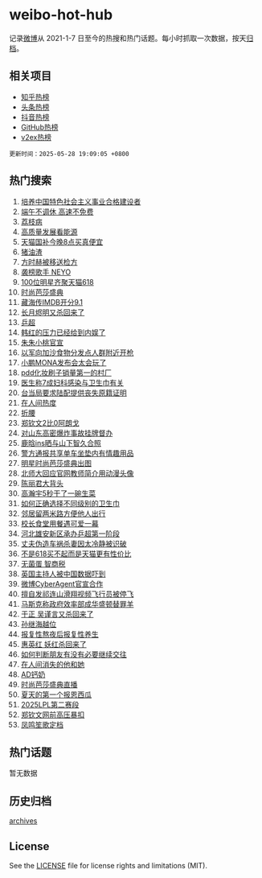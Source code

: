 # weibo-hot-hub

记录[微博](https://www.weibo.com)从 2021-1-7 日至今的热搜和热门话题。每小时抓取一次数据，按天[归档](archives)。

## 相关项目

- [知乎热榜](https://github.com/lonnyzhang423/zhihu-hot-hub)
- [头条热榜](https://github.com/lonnyzhang423/toutiao-hot-hub)
- [抖音热榜](https://github.com/lonnyzhang423/douyin-hot-hub)
- [GitHub热榜](https://github.com/lonnyzhang423/github-hot-hub)
- [v2ex热榜](https://github.com/lonnyzhang423/v2ex-hot-hub)


`更新时间：2025-05-28 19:09:05 +0800`

## 热门搜索

1. [培养中国特色社会主义事业合格建设者](https://m.weibo.cn/search?containerid=100103type%3D1%26t%3D10%26q%3D%23%E5%9F%B9%E5%85%BB%E4%B8%AD%E5%9B%BD%E7%89%B9%E8%89%B2%E7%A4%BE%E4%BC%9A%E4%B8%BB%E4%B9%89%E4%BA%8B%E4%B8%9A%E5%90%88%E6%A0%BC%E5%BB%BA%E8%AE%BE%E8%80%85%23&stream_entry_id=51&isnewpage=1&extparam=seat%3D1%26filter_type%3Drealtimehot%26stream_entry_id%3D51%26pos%3D0%26dgr%3D0%26cate%3D10103%26c_type%3D51%26q%3D%2523%25E5%259F%25B9%25E5%2585%25BB%25E4%25B8%25AD%25E5%259B%25BD%25E7%2589%25B9%25E8%2589%25B2%25E7%25A4%25BE%25E4%25BC%259A%25E4%25B8%25BB%25E4%25B9%2589%25E4%25BA%258B%25E4%25B8%259A%25E5%2590%2588%25E6%25A0%25BC%25E5%25BB%25BA%25E8%25AE%25BE%25E8%2580%2585%2523%26display_time%3D1748430543%26pre_seqid%3D17484305439610277908303)
1. [端午不调休 高速不免费](https://m.weibo.cn/search?containerid=100103type%3D1%26t%3D10%26q%3D%E7%AB%AF%E5%8D%88%E4%B8%8D%E8%B0%83%E4%BC%91+%E9%AB%98%E9%80%9F%E4%B8%8D%E5%85%8D%E8%B4%B9&stream_entry_id=31&isnewpage=1&extparam=seat%3D1%26filter_type%3Drealtimehot%26c_type%3D31%26cate%3D5001%26q%3D%25E7%25AB%25AF%25E5%258D%2588%25E4%25B8%258D%25E8%25B0%2583%25E4%25BC%2591%2520%25E9%25AB%2598%25E9%2580%259F%25E4%25B8%258D%25E5%2585%258D%25E8%25B4%25B9%26dgr%3D0%26stream_entry_id%3D31%26pos%3D0%26band_rank%3D1%26realpos%3D1%26lcate%3D5001%26flag%3D2%26display_time%3D1748430543%26pre_seqid%3D17484305439610277908303)
1. [荔枝病](https://m.weibo.cn/search?containerid=100103type%3D1%26t%3D10%26q%3D%E8%8D%94%E6%9E%9D%E7%97%85&stream_entry_id=31&isnewpage=1&extparam=seat%3D1%26filter_type%3Drealtimehot%26c_type%3D31%26cate%3D5001%26q%3D%25E8%258D%2594%25E6%259E%259D%25E7%2597%2585%26dgr%3D0%26stream_entry_id%3D31%26pos%3D1%26band_rank%3D2%26realpos%3D2%26lcate%3D5001%26flag%3D2%26display_time%3D1748430543%26pre_seqid%3D17484305439610277908303)
1. [高质量发展看能源](https://m.weibo.cn/search?containerid=100103type%3D1%26t%3D10%26q%3D%23%E9%AB%98%E8%B4%A8%E9%87%8F%E5%8F%91%E5%B1%95%E7%9C%8B%E8%83%BD%E6%BA%90%23&stream_entry_id=31&isnewpage=1&extparam=seat%3D1%26filter_type%3Drealtimehot%26c_type%3D31%26cate%3D5001%26q%3D%2523%25E9%25AB%2598%25E8%25B4%25A8%25E9%2587%258F%25E5%258F%2591%25E5%25B1%2595%25E7%259C%258B%25E8%2583%25BD%25E6%25BA%2590%2523%26dgr%3D0%26stream_entry_id%3D31%26pos%3D2%26band_rank%3D3%26realpos%3D3%26lcate%3D5001%26flag%3D1%26display_time%3D1748430543%26pre_seqid%3D17484305439610277908303)
1. [天猫国补今晚8点买真便宜](https://m.weibo.cn/search?containerid=100103type%3D1%26t%3D10%26q%3D%23%E5%A4%A9%E7%8C%AB%E5%9B%BD%E8%A1%A5%E4%BB%8A%E6%99%9A8%E7%82%B9%E4%B9%B0%E7%9C%9F%E4%BE%BF%E5%AE%9C%23&stream_entry_id=31&isnewpage=1&extparam=seat%3D1%26filter_type%3Drealtimehot%26c_type%3D31%26cate%3D5001%26q%3D%2523%25E5%25A4%25A9%25E7%258C%25AB%25E5%259B%25BD%25E8%25A1%25A5%25E4%25BB%258A%25E6%2599%259A8%25E7%2582%25B9%25E4%25B9%25B0%25E7%259C%259F%25E4%25BE%25BF%25E5%25AE%259C%2523%26dgr%3D0%26stream_entry_id%3D31%26band_rank%3D4%26pos%3D3%26lcate%3D5001%26adid%3D287848%26is_ad_pos%3D1%26topic_ad%3D1%26display_time%3D1748430543%26pre_seqid%3D17484305439610277908303)
1. [猪油渣](https://m.weibo.cn/search?containerid=100103type%3D1%26t%3D10%26q%3D%E7%8C%AA%E6%B2%B9%E6%B8%A3&stream_entry_id=31&isnewpage=1&extparam=seat%3D1%26filter_type%3Drealtimehot%26c_type%3D31%26cate%3D5001%26q%3D%25E7%258C%25AA%25E6%25B2%25B9%25E6%25B8%25A3%26dgr%3D0%26stream_entry_id%3D31%26pos%3D4%26band_rank%3D4%26realpos%3D4%26lcate%3D5001%26flag%3D0%26display_time%3D1748430543%26pre_seqid%3D17484305439610277908303)
1. [方时赫被移送检方](https://m.weibo.cn/search?containerid=100103type%3D1%26t%3D10%26q%3D%23%E6%96%B9%E6%97%B6%E8%B5%AB%E8%A2%AB%E7%A7%BB%E9%80%81%E6%A3%80%E6%96%B9%23&stream_entry_id=31&isnewpage=1&extparam=seat%3D1%26filter_type%3Drealtimehot%26c_type%3D31%26cate%3D5001%26q%3D%2523%25E6%2596%25B9%25E6%2597%25B6%25E8%25B5%25AB%25E8%25A2%25AB%25E7%25A7%25BB%25E9%2580%2581%25E6%25A3%2580%25E6%2596%25B9%2523%26dgr%3D0%26stream_entry_id%3D31%26pos%3D5%26band_rank%3D5%26realpos%3D5%26lcate%3D5001%26flag%3D1%26display_time%3D1748430543%26pre_seqid%3D17484305439610277908303)
1. [袭榜歌手 NEYO](https://m.weibo.cn/search?containerid=100103type%3D1%26t%3D10%26q%3D%E8%A2%AD%E6%A6%9C%E6%AD%8C%E6%89%8B+NEYO&stream_entry_id=31&isnewpage=1&extparam=seat%3D1%26filter_type%3Drealtimehot%26c_type%3D31%26cate%3D5001%26q%3D%25E8%25A2%25AD%25E6%25A6%259C%25E6%25AD%258C%25E6%2589%258B%2520NEYO%26dgr%3D0%26stream_entry_id%3D31%26pos%3D6%26band_rank%3D6%26realpos%3D6%26lcate%3D5001%26flag%3D1%26display_time%3D1748430543%26pre_seqid%3D17484305439610277908303)
1. [100位明星齐聚天猫618](https://m.weibo.cn/search?containerid=100103type%3D1%26t%3D10%26q%3D%23100%E4%BD%8D%E6%98%8E%E6%98%9F%E9%BD%90%E8%81%9A%E5%A4%A9%E7%8C%AB618%23&stream_entry_id=31&isnewpage=1&extparam=seat%3D1%26filter_type%3Drealtimehot%26c_type%3D31%26cate%3D5001%26q%3D%2523100%25E4%25BD%258D%25E6%2598%258E%25E6%2598%259F%25E9%25BD%2590%25E8%2581%259A%25E5%25A4%25A9%25E7%258C%25AB618%2523%26dgr%3D0%26stream_entry_id%3D31%26band_rank%3D7%26pos%3D7%26lcate%3D5001%26adid%3D287815%26is_ad_pos%3D1%26topic_ad%3D1%26display_time%3D1748430543%26pre_seqid%3D17484305439610277908303)
1. [时尚芭莎盛典](https://m.weibo.cn/search?containerid=100103type%3D1%26t%3D10%26q%3D%E6%97%B6%E5%B0%9A%E8%8A%AD%E8%8E%8E%E7%9B%9B%E5%85%B8&stream_entry_id=31&isnewpage=1&extparam=seat%3D1%26filter_type%3Drealtimehot%26c_type%3D31%26cate%3D5001%26q%3D%25E6%2597%25B6%25E5%25B0%259A%25E8%258A%25AD%25E8%258E%258E%25E7%259B%259B%25E5%2585%25B8%26dgr%3D0%26stream_entry_id%3D31%26pos%3D8%26band_rank%3D7%26realpos%3D7%26lcate%3D5001%26flag%3D0%26display_time%3D1748430543%26pre_seqid%3D17484305439610277908303)
1. [藏海传IMDB开分9.1](https://m.weibo.cn/search?containerid=100103type%3D1%26t%3D10%26q%3D%E8%97%8F%E6%B5%B7%E4%BC%A0IMDB%E5%BC%80%E5%88%869.1&stream_entry_id=31&isnewpage=1&extparam=seat%3D1%26filter_type%3Drealtimehot%26c_type%3D31%26cate%3D5001%26q%3D%25E8%2597%258F%25E6%25B5%25B7%25E4%25BC%25A0IMDB%25E5%25BC%2580%25E5%2588%25869.1%26dgr%3D0%26stream_entry_id%3D31%26pos%3D9%26band_rank%3D8%26realpos%3D8%26lcate%3D5001%26flag%3D0%26display_time%3D1748430543%26pre_seqid%3D17484305439610277908303)
1. [长月烬明又杀回来了](https://m.weibo.cn/search?containerid=100103type%3D1%26t%3D10%26q%3D%E9%95%BF%E6%9C%88%E7%83%AC%E6%98%8E%E5%8F%88%E6%9D%80%E5%9B%9E%E6%9D%A5%E4%BA%86&stream_entry_id=31&isnewpage=1&extparam=seat%3D1%26filter_type%3Drealtimehot%26c_type%3D31%26cate%3D5001%26q%3D%25E9%2595%25BF%25E6%259C%2588%25E7%2583%25AC%25E6%2598%258E%25E5%258F%2588%25E6%259D%2580%25E5%259B%259E%25E6%259D%25A5%25E4%25BA%2586%26dgr%3D0%26stream_entry_id%3D31%26pos%3D10%26band_rank%3D9%26realpos%3D9%26lcate%3D5001%26flag%3D0%26display_time%3D1748430543%26pre_seqid%3D17484305439610277908303)
1. [乒超](https://m.weibo.cn/search?containerid=100103type%3D1%26t%3D10%26q%3D%E4%B9%92%E8%B6%85&stream_entry_id=31&isnewpage=1&extparam=seat%3D1%26filter_type%3Drealtimehot%26c_type%3D31%26cate%3D5001%26q%3D%25E4%25B9%2592%25E8%25B6%2585%26dgr%3D0%26stream_entry_id%3D31%26pos%3D11%26band_rank%3D10%26realpos%3D10%26lcate%3D5001%26flag%3D1%26display_time%3D1748430543%26pre_seqid%3D17484305439610277908303)
1. [韩红的压力已经给到内娱了](https://m.weibo.cn/search?containerid=100103type%3D1%26t%3D10%26q%3D%E9%9F%A9%E7%BA%A2%E7%9A%84%E5%8E%8B%E5%8A%9B%E5%B7%B2%E7%BB%8F%E7%BB%99%E5%88%B0%E5%86%85%E5%A8%B1%E4%BA%86&stream_entry_id=31&isnewpage=1&extparam=seat%3D1%26filter_type%3Drealtimehot%26c_type%3D31%26cate%3D5001%26q%3D%25E9%259F%25A9%25E7%25BA%25A2%25E7%259A%2584%25E5%258E%258B%25E5%258A%259B%25E5%25B7%25B2%25E7%25BB%258F%25E7%25BB%2599%25E5%2588%25B0%25E5%2586%2585%25E5%25A8%25B1%25E4%25BA%2586%26dgr%3D0%26stream_entry_id%3D31%26pos%3D12%26band_rank%3D11%26realpos%3D11%26lcate%3D5001%26flag%3D2%26display_time%3D1748430543%26pre_seqid%3D17484305439610277908303)
1. [朱朱小桃官宣](https://m.weibo.cn/search?containerid=100103type%3D1%26t%3D10%26q%3D%23%E6%9C%B1%E6%9C%B1%E5%B0%8F%E6%A1%83%E5%AE%98%E5%AE%A3%23&stream_entry_id=31&isnewpage=1&extparam=seat%3D1%26filter_type%3Drealtimehot%26c_type%3D31%26cate%3D5001%26q%3D%2523%25E6%259C%25B1%25E6%259C%25B1%25E5%25B0%258F%25E6%25A1%2583%25E5%25AE%2598%25E5%25AE%25A3%2523%26dgr%3D0%26stream_entry_id%3D31%26pos%3D13%26band_rank%3D12%26realpos%3D12%26lcate%3D5001%26flag%3D2%26display_time%3D1748430543%26pre_seqid%3D17484305439610277908303)
1. [以军向加沙食物分发点人群附近开枪](https://m.weibo.cn/search?containerid=100103type%3D1%26t%3D10%26q%3D%23%E4%BB%A5%E5%86%9B%E5%90%91%E5%8A%A0%E6%B2%99%E9%A3%9F%E7%89%A9%E5%88%86%E5%8F%91%E7%82%B9%E4%BA%BA%E7%BE%A4%E9%99%84%E8%BF%91%E5%BC%80%E6%9E%AA%23&stream_entry_id=31&isnewpage=1&extparam=seat%3D1%26filter_type%3Drealtimehot%26c_type%3D31%26cate%3D5001%26q%3D%2523%25E4%25BB%25A5%25E5%2586%259B%25E5%2590%2591%25E5%258A%25A0%25E6%25B2%2599%25E9%25A3%259F%25E7%2589%25A9%25E5%2588%2586%25E5%258F%2591%25E7%2582%25B9%25E4%25BA%25BA%25E7%25BE%25A4%25E9%2599%2584%25E8%25BF%2591%25E5%25BC%2580%25E6%259E%25AA%2523%26dgr%3D0%26stream_entry_id%3D31%26pos%3D14%26band_rank%3D13%26realpos%3D13%26lcate%3D5001%26flag%3D1%26display_time%3D1748430543%26pre_seqid%3D17484305439610277908303)
1. [小鹏MONA发布会太会玩了](https://m.weibo.cn/search?containerid=100103type%3D1%26t%3D10%26q%3D%23%E5%B0%8F%E9%B9%8FMONA%E5%8F%91%E5%B8%83%E4%BC%9A%E5%A4%AA%E4%BC%9A%E7%8E%A9%E4%BA%86%23&stream_entry_id=31&isnewpage=1&extparam=seat%3D1%26filter_type%3Drealtimehot%26c_type%3D31%26cate%3D5001%26q%3D%2523%25E5%25B0%258F%25E9%25B9%258FMONA%25E5%258F%2591%25E5%25B8%2583%25E4%25BC%259A%25E5%25A4%25AA%25E4%25BC%259A%25E7%258E%25A9%25E4%25BA%2586%2523%26dgr%3D0%26stream_entry_id%3D31%26pos%3D15%26band_rank%3D14%26realpos%3D14%26lcate%3D5001%26flag%3D1%26display_time%3D1748430543%26pre_seqid%3D17484305439610277908303)
1. [pdd化妆刷子销量第一的村厂](https://m.weibo.cn/search?containerid=100103type%3D1%26t%3D10%26q%3D%23pdd%E5%8C%96%E5%A6%86%E5%88%B7%E5%AD%90%E9%94%80%E9%87%8F%E7%AC%AC%E4%B8%80%E7%9A%84%E6%9D%91%E5%8E%82%23&stream_entry_id=31&isnewpage=1&extparam=seat%3D1%26filter_type%3Drealtimehot%26c_type%3D31%26cate%3D5001%26q%3D%2523pdd%25E5%258C%2596%25E5%25A6%2586%25E5%2588%25B7%25E5%25AD%2590%25E9%2594%2580%25E9%2587%258F%25E7%25AC%25AC%25E4%25B8%2580%25E7%259A%2584%25E6%259D%2591%25E5%258E%2582%2523%26dgr%3D0%26stream_entry_id%3D31%26pos%3D16%26band_rank%3D15%26realpos%3D15%26lcate%3D5001%26adid%3D288071%26flag%3D1%26display_time%3D1748430543%26pre_seqid%3D17484305439610277908303)
1. [医生称7成妇科感染与卫生巾有关](https://m.weibo.cn/search?containerid=100103type%3D1%26t%3D10%26q%3D%23%E5%8C%BB%E7%94%9F%E7%A7%B07%E6%88%90%E5%A6%87%E7%A7%91%E6%84%9F%E6%9F%93%E4%B8%8E%E5%8D%AB%E7%94%9F%E5%B7%BE%E6%9C%89%E5%85%B3%23&stream_entry_id=31&isnewpage=1&extparam=seat%3D1%26filter_type%3Drealtimehot%26c_type%3D31%26cate%3D5001%26q%3D%2523%25E5%258C%25BB%25E7%2594%259F%25E7%25A7%25B07%25E6%2588%2590%25E5%25A6%2587%25E7%25A7%2591%25E6%2584%259F%25E6%259F%2593%25E4%25B8%258E%25E5%258D%25AB%25E7%2594%259F%25E5%25B7%25BE%25E6%259C%2589%25E5%2585%25B3%2523%26dgr%3D0%26stream_entry_id%3D31%26pos%3D17%26band_rank%3D16%26realpos%3D16%26lcate%3D5001%26flag%3D0%26display_time%3D1748430543%26pre_seqid%3D17484305439610277908303)
1. [台当局要求陆配提供丧失原籍证明](https://m.weibo.cn/search?containerid=100103type%3D1%26t%3D10%26q%3D%23%E5%8F%B0%E5%BD%93%E5%B1%80%E8%A6%81%E6%B1%82%E9%99%86%E9%85%8D%E6%8F%90%E4%BE%9B%E4%B8%A7%E5%A4%B1%E5%8E%9F%E7%B1%8D%E8%AF%81%E6%98%8E%23&stream_entry_id=31&isnewpage=1&extparam=seat%3D1%26filter_type%3Drealtimehot%26c_type%3D31%26cate%3D5001%26q%3D%2523%25E5%258F%25B0%25E5%25BD%2593%25E5%25B1%2580%25E8%25A6%2581%25E6%25B1%2582%25E9%2599%2586%25E9%2585%258D%25E6%258F%2590%25E4%25BE%259B%25E4%25B8%25A7%25E5%25A4%25B1%25E5%258E%259F%25E7%25B1%258D%25E8%25AF%2581%25E6%2598%258E%2523%26dgr%3D0%26stream_entry_id%3D31%26pos%3D18%26band_rank%3D17%26realpos%3D17%26lcate%3D5001%26flag%3D0%26display_time%3D1748430543%26pre_seqid%3D17484305439610277908303)
1. [在人间热度](https://m.weibo.cn/search?containerid=100103type%3D1%26t%3D10%26q%3D%23%E5%9C%A8%E4%BA%BA%E9%97%B4%E7%83%AD%E5%BA%A6%23&stream_entry_id=31&isnewpage=1&extparam=seat%3D1%26filter_type%3Drealtimehot%26c_type%3D31%26cate%3D5001%26q%3D%2523%25E5%259C%25A8%25E4%25BA%25BA%25E9%2597%25B4%25E7%2583%25AD%25E5%25BA%25A6%2523%26dgr%3D0%26stream_entry_id%3D31%26pos%3D19%26band_rank%3D18%26realpos%3D18%26lcate%3D5001%26flag%3D1%26display_time%3D1748430543%26pre_seqid%3D17484305439610277908303)
1. [折腰](https://m.weibo.cn/search?containerid=100103type%3D1%26t%3D10%26q%3D%E6%8A%98%E8%85%B0&stream_entry_id=31&isnewpage=1&extparam=seat%3D1%26filter_type%3Drealtimehot%26c_type%3D31%26cate%3D5001%26q%3D%25E6%258A%2598%25E8%2585%25B0%26dgr%3D0%26stream_entry_id%3D31%26pos%3D20%26band_rank%3D19%26realpos%3D19%26lcate%3D5001%26flag%3D1%26display_time%3D1748430543%26pre_seqid%3D17484305439610277908303)
1. [郑钦文2比0阿朗戈](https://m.weibo.cn/search?containerid=100103type%3D1%26t%3D10%26q%3D%23%E9%83%91%E9%92%A6%E6%96%872%E6%AF%940%E9%98%BF%E6%9C%97%E6%88%88%23&stream_entry_id=31&isnewpage=1&extparam=seat%3D1%26filter_type%3Drealtimehot%26c_type%3D31%26cate%3D5001%26q%3D%2523%25E9%2583%2591%25E9%2592%25A6%25E6%2596%25872%25E6%25AF%25940%25E9%2598%25BF%25E6%259C%2597%25E6%2588%2588%2523%26dgr%3D0%26stream_entry_id%3D31%26pos%3D21%26band_rank%3D20%26realpos%3D20%26lcate%3D5001%26flag%3D1%26display_time%3D1748430543%26pre_seqid%3D17484305439610277908303)
1. [对山东高密爆炸事故挂牌督办](https://m.weibo.cn/search?containerid=100103type%3D1%26t%3D10%26q%3D%23%E5%AF%B9%E5%B1%B1%E4%B8%9C%E9%AB%98%E5%AF%86%E7%88%86%E7%82%B8%E4%BA%8B%E6%95%85%E6%8C%82%E7%89%8C%E7%9D%A3%E5%8A%9E%23&stream_entry_id=31&isnewpage=1&extparam=seat%3D1%26filter_type%3Drealtimehot%26c_type%3D31%26cate%3D5001%26q%3D%2523%25E5%25AF%25B9%25E5%25B1%25B1%25E4%25B8%259C%25E9%25AB%2598%25E5%25AF%2586%25E7%2588%2586%25E7%2582%25B8%25E4%25BA%258B%25E6%2595%2585%25E6%258C%2582%25E7%2589%258C%25E7%259D%25A3%25E5%258A%259E%2523%26dgr%3D0%26stream_entry_id%3D31%26pos%3D22%26band_rank%3D21%26realpos%3D21%26lcate%3D5001%26flag%3D1%26display_time%3D1748430543%26pre_seqid%3D17484305439610277908303)
1. [鹿晗ins晒与山下智久合照](https://m.weibo.cn/search?containerid=100103type%3D1%26t%3D10%26q%3D%23%E9%B9%BF%E6%99%97ins%E6%99%92%E4%B8%8E%E5%B1%B1%E4%B8%8B%E6%99%BA%E4%B9%85%E5%90%88%E7%85%A7%23&stream_entry_id=31&isnewpage=1&extparam=seat%3D1%26filter_type%3Drealtimehot%26c_type%3D31%26cate%3D5001%26q%3D%2523%25E9%25B9%25BF%25E6%2599%2597ins%25E6%2599%2592%25E4%25B8%258E%25E5%25B1%25B1%25E4%25B8%258B%25E6%2599%25BA%25E4%25B9%2585%25E5%2590%2588%25E7%2585%25A7%2523%26dgr%3D0%26stream_entry_id%3D31%26pos%3D23%26band_rank%3D22%26realpos%3D22%26lcate%3D5001%26flag%3D2%26display_time%3D1748430543%26pre_seqid%3D17484305439610277908303)
1. [警方通报共享单车坐垫内有情趣用品](https://m.weibo.cn/search?containerid=100103type%3D1%26t%3D10%26q%3D%23%E8%AD%A6%E6%96%B9%E9%80%9A%E6%8A%A5%E5%85%B1%E4%BA%AB%E5%8D%95%E8%BD%A6%E5%9D%90%E5%9E%AB%E5%86%85%E6%9C%89%E6%83%85%E8%B6%A3%E7%94%A8%E5%93%81%23&stream_entry_id=31&isnewpage=1&extparam=seat%3D1%26filter_type%3Drealtimehot%26c_type%3D31%26cate%3D5001%26q%3D%2523%25E8%25AD%25A6%25E6%2596%25B9%25E9%2580%259A%25E6%258A%25A5%25E5%2585%25B1%25E4%25BA%25AB%25E5%258D%2595%25E8%25BD%25A6%25E5%259D%2590%25E5%259E%25AB%25E5%2586%2585%25E6%259C%2589%25E6%2583%2585%25E8%25B6%25A3%25E7%2594%25A8%25E5%2593%2581%2523%26dgr%3D0%26stream_entry_id%3D31%26pos%3D24%26band_rank%3D23%26realpos%3D23%26lcate%3D5001%26flag%3D0%26display_time%3D1748430543%26pre_seqid%3D17484305439610277908303)
1. [明星时尚芭莎盛典出图](https://m.weibo.cn/search?containerid=100103type%3D1%26t%3D10%26q%3D%23%E6%98%8E%E6%98%9F%E6%97%B6%E5%B0%9A%E8%8A%AD%E8%8E%8E%E7%9B%9B%E5%85%B8%E5%87%BA%E5%9B%BE%23&stream_entry_id=31&isnewpage=1&extparam=seat%3D1%26filter_type%3Drealtimehot%26c_type%3D31%26cate%3D5001%26q%3D%2523%25E6%2598%258E%25E6%2598%259F%25E6%2597%25B6%25E5%25B0%259A%25E8%258A%25AD%25E8%258E%258E%25E7%259B%259B%25E5%2585%25B8%25E5%2587%25BA%25E5%259B%25BE%2523%26dgr%3D0%26stream_entry_id%3D31%26pos%3D25%26band_rank%3D24%26realpos%3D24%26lcate%3D5001%26flag%3D1%26display_time%3D1748430543%26pre_seqid%3D17484305439610277908303)
1. [北师大回应官网教师简介用动漫头像](https://m.weibo.cn/search?containerid=100103type%3D1%26t%3D10%26q%3D%23%E5%8C%97%E5%B8%88%E5%A4%A7%E5%9B%9E%E5%BA%94%E5%AE%98%E7%BD%91%E6%95%99%E5%B8%88%E7%AE%80%E4%BB%8B%E7%94%A8%E5%8A%A8%E6%BC%AB%E5%A4%B4%E5%83%8F%23&stream_entry_id=31&isnewpage=1&extparam=seat%3D1%26filter_type%3Drealtimehot%26c_type%3D31%26cate%3D5001%26q%3D%2523%25E5%258C%2597%25E5%25B8%2588%25E5%25A4%25A7%25E5%259B%259E%25E5%25BA%2594%25E5%25AE%2598%25E7%25BD%2591%25E6%2595%2599%25E5%25B8%2588%25E7%25AE%2580%25E4%25BB%258B%25E7%2594%25A8%25E5%258A%25A8%25E6%25BC%25AB%25E5%25A4%25B4%25E5%2583%258F%2523%26dgr%3D0%26stream_entry_id%3D31%26pos%3D26%26band_rank%3D25%26realpos%3D25%26lcate%3D5001%26flag%3D1%26display_time%3D1748430543%26pre_seqid%3D17484305439610277908303)
1. [陈丽君大背头](https://m.weibo.cn/search?containerid=100103type%3D1%26t%3D10%26q%3D%E9%99%88%E4%B8%BD%E5%90%9B%E5%A4%A7%E8%83%8C%E5%A4%B4&stream_entry_id=31&isnewpage=1&extparam=seat%3D1%26filter_type%3Drealtimehot%26c_type%3D31%26cate%3D5001%26q%3D%25E9%2599%2588%25E4%25B8%25BD%25E5%2590%259B%25E5%25A4%25A7%25E8%2583%258C%25E5%25A4%25B4%26dgr%3D0%26stream_entry_id%3D31%26pos%3D27%26band_rank%3D26%26realpos%3D26%26lcate%3D5001%26flag%3D1%26display_time%3D1748430543%26pre_seqid%3D17484305439610277908303)
1. [高瀚宇5秒干了一碗生菜](https://m.weibo.cn/search?containerid=100103type%3D1%26t%3D10%26q%3D%E9%AB%98%E7%80%9A%E5%AE%875%E7%A7%92%E5%B9%B2%E4%BA%86%E4%B8%80%E7%A2%97%E7%94%9F%E8%8F%9C&stream_entry_id=31&isnewpage=1&extparam=seat%3D1%26filter_type%3Drealtimehot%26c_type%3D31%26cate%3D5001%26q%3D%25E9%25AB%2598%25E7%2580%259A%25E5%25AE%25875%25E7%25A7%2592%25E5%25B9%25B2%25E4%25BA%2586%25E4%25B8%2580%25E7%25A2%2597%25E7%2594%259F%25E8%258F%259C%26dgr%3D0%26stream_entry_id%3D31%26pos%3D28%26band_rank%3D27%26realpos%3D27%26lcate%3D5001%26flag%3D1%26display_time%3D1748430543%26pre_seqid%3D17484305439610277908303)
1. [如何正确选择不同级别的卫生巾](https://m.weibo.cn/search?containerid=100103type%3D1%26t%3D10%26q%3D%E5%A6%82%E4%BD%95%E6%AD%A3%E7%A1%AE%E9%80%89%E6%8B%A9%E4%B8%8D%E5%90%8C%E7%BA%A7%E5%88%AB%E7%9A%84%E5%8D%AB%E7%94%9F%E5%B7%BE&stream_entry_id=31&isnewpage=1&extparam=seat%3D1%26filter_type%3Drealtimehot%26lcate%3D5001%26cate%3D5001%26q%3D%25E5%25A6%2582%25E4%25BD%2595%25E6%25AD%25A3%25E7%25A1%25AE%25E9%2580%2589%25E6%258B%25A9%25E4%25B8%258D%25E5%2590%258C%25E7%25BA%25A7%25E5%2588%25AB%25E7%259A%2584%25E5%258D%25AB%25E7%2594%259F%25E5%25B7%25BE%26dgr%3D0%26stream_entry_id%3D31%26band_rank%3D28%26c_type%3D31%26pos%3D29%26is_ai_ask%3D1%26realpos%3D28%26flag%3D1%26display_time%3D1748430543%26pre_seqid%3D17484305439610277908303)
1. [邻居留两米路方便他人出行](https://m.weibo.cn/search?containerid=100103type%3D1%26t%3D10%26q%3D%E9%82%BB%E5%B1%85%E7%95%99%E4%B8%A4%E7%B1%B3%E8%B7%AF%E6%96%B9%E4%BE%BF%E4%BB%96%E4%BA%BA%E5%87%BA%E8%A1%8C&stream_entry_id=31&isnewpage=1&extparam=seat%3D1%26filter_type%3Drealtimehot%26c_type%3D31%26cate%3D5001%26q%3D%25E9%2582%25BB%25E5%25B1%2585%25E7%2595%2599%25E4%25B8%25A4%25E7%25B1%25B3%25E8%25B7%25AF%25E6%2596%25B9%25E4%25BE%25BF%25E4%25BB%2596%25E4%25BA%25BA%25E5%2587%25BA%25E8%25A1%258C%26dgr%3D0%26stream_entry_id%3D31%26pos%3D30%26band_rank%3D29%26realpos%3D29%26lcate%3D5001%26flag%3D1%26display_time%3D1748430543%26pre_seqid%3D17484305439610277908303)
1. [校长食堂用餐遇可爱一幕](https://m.weibo.cn/search?containerid=100103type%3D1%26t%3D10%26q%3D%E6%A0%A1%E9%95%BF%E9%A3%9F%E5%A0%82%E7%94%A8%E9%A4%90%E9%81%87%E5%8F%AF%E7%88%B1%E4%B8%80%E5%B9%95&stream_entry_id=31&isnewpage=1&extparam=seat%3D1%26filter_type%3Drealtimehot%26c_type%3D31%26cate%3D5001%26q%3D%25E6%25A0%25A1%25E9%2595%25BF%25E9%25A3%259F%25E5%25A0%2582%25E7%2594%25A8%25E9%25A4%2590%25E9%2581%2587%25E5%258F%25AF%25E7%2588%25B1%25E4%25B8%2580%25E5%25B9%2595%26dgr%3D0%26stream_entry_id%3D31%26pos%3D31%26band_rank%3D30%26realpos%3D30%26lcate%3D5001%26flag%3D1%26display_time%3D1748430543%26pre_seqid%3D17484305439610277908303)
1. [河北雄安新区承办乒超第一阶段](https://m.weibo.cn/search?containerid=100103type%3D1%26t%3D10%26q%3D%23%E6%B2%B3%E5%8C%97%E9%9B%84%E5%AE%89%E6%96%B0%E5%8C%BA%E6%89%BF%E5%8A%9E%E4%B9%92%E8%B6%85%E7%AC%AC%E4%B8%80%E9%98%B6%E6%AE%B5%23&stream_entry_id=31&isnewpage=1&extparam=seat%3D1%26filter_type%3Drealtimehot%26c_type%3D31%26cate%3D5001%26q%3D%2523%25E6%25B2%25B3%25E5%258C%2597%25E9%259B%2584%25E5%25AE%2589%25E6%2596%25B0%25E5%258C%25BA%25E6%2589%25BF%25E5%258A%259E%25E4%25B9%2592%25E8%25B6%2585%25E7%25AC%25AC%25E4%25B8%2580%25E9%2598%25B6%25E6%25AE%25B5%2523%26dgr%3D0%26stream_entry_id%3D31%26pos%3D32%26band_rank%3D31%26realpos%3D31%26lcate%3D5001%26flag%3D1%26display_time%3D1748430543%26pre_seqid%3D17484305439610277908303)
1. [丈夫伪造车祸杀妻因太冷静被识破](https://m.weibo.cn/search?containerid=100103type%3D1%26t%3D10%26q%3D%23%E4%B8%88%E5%A4%AB%E4%BC%AA%E9%80%A0%E8%BD%A6%E7%A5%B8%E6%9D%80%E5%A6%BB%E5%9B%A0%E5%A4%AA%E5%86%B7%E9%9D%99%E8%A2%AB%E8%AF%86%E7%A0%B4%23&stream_entry_id=31&isnewpage=1&extparam=seat%3D1%26filter_type%3Drealtimehot%26c_type%3D31%26cate%3D5001%26q%3D%2523%25E4%25B8%2588%25E5%25A4%25AB%25E4%25BC%25AA%25E9%2580%25A0%25E8%25BD%25A6%25E7%25A5%25B8%25E6%259D%2580%25E5%25A6%25BB%25E5%259B%25A0%25E5%25A4%25AA%25E5%2586%25B7%25E9%259D%2599%25E8%25A2%25AB%25E8%25AF%2586%25E7%25A0%25B4%2523%26dgr%3D0%26stream_entry_id%3D31%26pos%3D33%26band_rank%3D32%26realpos%3D32%26lcate%3D5001%26flag%3D0%26display_time%3D1748430543%26pre_seqid%3D17484305439610277908303)
1. [不是618买不起而是天猫更有性价比](https://m.weibo.cn/search?containerid=100103type%3D1%26t%3D10%26q%3D%23%E4%B8%8D%E6%98%AF618%E4%B9%B0%E4%B8%8D%E8%B5%B7%E8%80%8C%E6%98%AF%E5%A4%A9%E7%8C%AB%E6%9B%B4%E6%9C%89%E6%80%A7%E4%BB%B7%E6%AF%94%23&stream_entry_id=31&isnewpage=1&extparam=seat%3D1%26filter_type%3Drealtimehot%26c_type%3D31%26cate%3D5001%26q%3D%2523%25E4%25B8%258D%25E6%2598%25AF618%25E4%25B9%25B0%25E4%25B8%258D%25E8%25B5%25B7%25E8%2580%258C%25E6%2598%25AF%25E5%25A4%25A9%25E7%258C%25AB%25E6%259B%25B4%25E6%259C%2589%25E6%2580%25A7%25E4%25BB%25B7%25E6%25AF%2594%2523%26dgr%3D0%26stream_entry_id%3D31%26pos%3D34%26band_rank%3D33%26realpos%3D33%26lcate%3D5001%26flag%3D1%26display_time%3D1748430543%26pre_seqid%3D17484305439610277908303)
1. [无菌蛋 智商税](https://m.weibo.cn/search?containerid=100103type%3D1%26t%3D10%26q%3D%E6%97%A0%E8%8F%8C%E8%9B%8B+%E6%99%BA%E5%95%86%E7%A8%8E&stream_entry_id=31&isnewpage=1&extparam=seat%3D1%26filter_type%3Drealtimehot%26c_type%3D31%26cate%3D5001%26q%3D%25E6%2597%25A0%25E8%258F%258C%25E8%259B%258B%2520%25E6%2599%25BA%25E5%2595%2586%25E7%25A8%258E%26dgr%3D0%26stream_entry_id%3D31%26pos%3D35%26band_rank%3D34%26realpos%3D34%26lcate%3D5001%26flag%3D0%26display_time%3D1748430543%26pre_seqid%3D17484305439610277908303)
1. [英国主持人被中国数据吓到](https://m.weibo.cn/search?containerid=100103type%3D1%26t%3D10%26q%3D%E8%8B%B1%E5%9B%BD%E4%B8%BB%E6%8C%81%E4%BA%BA%E8%A2%AB%E4%B8%AD%E5%9B%BD%E6%95%B0%E6%8D%AE%E5%90%93%E5%88%B0&stream_entry_id=31&isnewpage=1&extparam=seat%3D1%26filter_type%3Drealtimehot%26c_type%3D31%26cate%3D5001%26q%3D%25E8%258B%25B1%25E5%259B%25BD%25E4%25B8%25BB%25E6%258C%2581%25E4%25BA%25BA%25E8%25A2%25AB%25E4%25B8%25AD%25E5%259B%25BD%25E6%2595%25B0%25E6%258D%25AE%25E5%2590%2593%25E5%2588%25B0%26dgr%3D0%26stream_entry_id%3D31%26pos%3D36%26band_rank%3D35%26realpos%3D35%26lcate%3D5001%26flag%3D1%26display_time%3D1748430543%26pre_seqid%3D17484305439610277908303)
1. [微博CyberAgent官宣合作](https://m.weibo.cn/search?containerid=100103type%3D1%26t%3D10%26q%3D%23%E5%BE%AE%E5%8D%9ACyberAgent%E5%AE%98%E5%AE%A3%E5%90%88%E4%BD%9C%23&stream_entry_id=31&isnewpage=1&extparam=seat%3D1%26filter_type%3Drealtimehot%26c_type%3D31%26cate%3D5001%26q%3D%2523%25E5%25BE%25AE%25E5%258D%259ACyberAgent%25E5%25AE%2598%25E5%25AE%25A3%25E5%2590%2588%25E4%25BD%259C%2523%26dgr%3D0%26stream_entry_id%3D31%26pos%3D37%26band_rank%3D36%26realpos%3D36%26lcate%3D5001%26flag%3D1%26display_time%3D1748430543%26pre_seqid%3D17484305439610277908303)
1. [擅自发祁连山滑翔视频飞行员被停飞](https://m.weibo.cn/search?containerid=100103type%3D1%26t%3D10%26q%3D%23%E6%93%85%E8%87%AA%E5%8F%91%E7%A5%81%E8%BF%9E%E5%B1%B1%E6%BB%91%E7%BF%94%E8%A7%86%E9%A2%91%E9%A3%9E%E8%A1%8C%E5%91%98%E8%A2%AB%E5%81%9C%E9%A3%9E%23&stream_entry_id=31&isnewpage=1&extparam=seat%3D1%26filter_type%3Drealtimehot%26c_type%3D31%26cate%3D5001%26q%3D%2523%25E6%2593%2585%25E8%2587%25AA%25E5%258F%2591%25E7%25A5%2581%25E8%25BF%259E%25E5%25B1%25B1%25E6%25BB%2591%25E7%25BF%2594%25E8%25A7%2586%25E9%25A2%2591%25E9%25A3%259E%25E8%25A1%258C%25E5%2591%2598%25E8%25A2%25AB%25E5%2581%259C%25E9%25A3%259E%2523%26dgr%3D0%26stream_entry_id%3D31%26pos%3D38%26band_rank%3D37%26realpos%3D37%26lcate%3D5001%26flag%3D0%26display_time%3D1748430543%26pre_seqid%3D17484305439610277908303)
1. [马斯克称政府效率部成华盛顿替罪羊](https://m.weibo.cn/search?containerid=100103type%3D1%26t%3D10%26q%3D%23%E9%A9%AC%E6%96%AF%E5%85%8B%E7%A7%B0%E6%94%BF%E5%BA%9C%E6%95%88%E7%8E%87%E9%83%A8%E6%88%90%E5%8D%8E%E7%9B%9B%E9%A1%BF%E6%9B%BF%E7%BD%AA%E7%BE%8A%23&stream_entry_id=31&isnewpage=1&extparam=seat%3D1%26filter_type%3Drealtimehot%26c_type%3D31%26cate%3D5001%26q%3D%2523%25E9%25A9%25AC%25E6%2596%25AF%25E5%2585%258B%25E7%25A7%25B0%25E6%2594%25BF%25E5%25BA%259C%25E6%2595%2588%25E7%258E%2587%25E9%2583%25A8%25E6%2588%2590%25E5%258D%258E%25E7%259B%259B%25E9%25A1%25BF%25E6%259B%25BF%25E7%25BD%25AA%25E7%25BE%258A%2523%26dgr%3D0%26stream_entry_id%3D31%26pos%3D39%26band_rank%3D38%26realpos%3D38%26lcate%3D5001%26flag%3D0%26display_time%3D1748430543%26pre_seqid%3D17484305439610277908303)
1. [于正 吴谨言又杀回来了](https://m.weibo.cn/search?containerid=100103type%3D1%26t%3D10%26q%3D%E4%BA%8E%E6%AD%A3+%E5%90%B4%E8%B0%A8%E8%A8%80%E5%8F%88%E6%9D%80%E5%9B%9E%E6%9D%A5%E4%BA%86&stream_entry_id=31&isnewpage=1&extparam=seat%3D1%26filter_type%3Drealtimehot%26c_type%3D31%26cate%3D5001%26q%3D%25E4%25BA%258E%25E6%25AD%25A3%2520%25E5%2590%25B4%25E8%25B0%25A8%25E8%25A8%2580%25E5%258F%2588%25E6%259D%2580%25E5%259B%259E%25E6%259D%25A5%25E4%25BA%2586%26dgr%3D0%26stream_entry_id%3D31%26pos%3D40%26band_rank%3D39%26realpos%3D39%26lcate%3D5001%26flag%3D1%26display_time%3D1748430543%26pre_seqid%3D17484305439610277908303)
1. [孙继海越位](https://m.weibo.cn/search?containerid=100103type%3D1%26t%3D10%26q%3D%23%E5%AD%99%E7%BB%A7%E6%B5%B7%E8%B6%8A%E4%BD%8D%23&stream_entry_id=31&isnewpage=1&extparam=seat%3D1%26filter_type%3Drealtimehot%26c_type%3D31%26cate%3D5001%26q%3D%2523%25E5%25AD%2599%25E7%25BB%25A7%25E6%25B5%25B7%25E8%25B6%258A%25E4%25BD%258D%2523%26dgr%3D0%26stream_entry_id%3D31%26pos%3D41%26band_rank%3D40%26realpos%3D40%26lcate%3D5001%26adid%3D288061%26flag%3D0%26display_time%3D1748430543%26pre_seqid%3D17484305439610277908303)
1. [报复性熬夜后报复性养生](https://m.weibo.cn/search?containerid=100103type%3D1%26t%3D10%26q%3D%E6%8A%A5%E5%A4%8D%E6%80%A7%E7%86%AC%E5%A4%9C%E5%90%8E%E6%8A%A5%E5%A4%8D%E6%80%A7%E5%85%BB%E7%94%9F&stream_entry_id=31&isnewpage=1&extparam=seat%3D1%26filter_type%3Drealtimehot%26c_type%3D31%26cate%3D5001%26q%3D%25E6%258A%25A5%25E5%25A4%258D%25E6%2580%25A7%25E7%2586%25AC%25E5%25A4%259C%25E5%2590%258E%25E6%258A%25A5%25E5%25A4%258D%25E6%2580%25A7%25E5%2585%25BB%25E7%2594%259F%26dgr%3D0%26stream_entry_id%3D31%26pos%3D42%26band_rank%3D41%26realpos%3D41%26lcate%3D5001%26flag%3D1%26display_time%3D1748430543%26pre_seqid%3D17484305439610277908303)
1. [惠英红 妖红杀回来了](https://m.weibo.cn/search?containerid=100103type%3D1%26t%3D10%26q%3D%E6%83%A0%E8%8B%B1%E7%BA%A2+%E5%A6%96%E7%BA%A2%E6%9D%80%E5%9B%9E%E6%9D%A5%E4%BA%86&stream_entry_id=31&isnewpage=1&extparam=seat%3D1%26filter_type%3Drealtimehot%26c_type%3D31%26cate%3D5001%26q%3D%25E6%2583%25A0%25E8%258B%25B1%25E7%25BA%25A2%2520%25E5%25A6%2596%25E7%25BA%25A2%25E6%259D%2580%25E5%259B%259E%25E6%259D%25A5%25E4%25BA%2586%26dgr%3D0%26stream_entry_id%3D31%26pos%3D43%26band_rank%3D42%26realpos%3D42%26lcate%3D5001%26flag%3D1%26display_time%3D1748430543%26pre_seqid%3D17484305439610277908303)
1. [如何判断朋友有没有必要继续交往](https://m.weibo.cn/search?containerid=100103type%3D1%26t%3D10%26q%3D%E5%A6%82%E4%BD%95%E5%88%A4%E6%96%AD%E6%9C%8B%E5%8F%8B%E6%9C%89%E6%B2%A1%E6%9C%89%E5%BF%85%E8%A6%81%E7%BB%A7%E7%BB%AD%E4%BA%A4%E5%BE%80&stream_entry_id=31&isnewpage=1&extparam=seat%3D1%26filter_type%3Drealtimehot%26lcate%3D5001%26cate%3D5001%26q%3D%25E5%25A6%2582%25E4%25BD%2595%25E5%2588%25A4%25E6%2596%25AD%25E6%259C%258B%25E5%258F%258B%25E6%259C%2589%25E6%25B2%25A1%25E6%259C%2589%25E5%25BF%2585%25E8%25A6%2581%25E7%25BB%25A7%25E7%25BB%25AD%25E4%25BA%25A4%25E5%25BE%2580%26dgr%3D0%26stream_entry_id%3D31%26band_rank%3D43%26c_type%3D31%26pos%3D44%26is_ai_ask%3D1%26realpos%3D43%26flag%3D1%26display_time%3D1748430543%26pre_seqid%3D17484305439610277908303)
1. [在人间消失的他和她](https://m.weibo.cn/search?containerid=100103type%3D1%26t%3D10%26q%3D%E5%9C%A8%E4%BA%BA%E9%97%B4%E6%B6%88%E5%A4%B1%E7%9A%84%E4%BB%96%E5%92%8C%E5%A5%B9&stream_entry_id=31&isnewpage=1&extparam=seat%3D1%26filter_type%3Drealtimehot%26c_type%3D31%26cate%3D5001%26q%3D%25E5%259C%25A8%25E4%25BA%25BA%25E9%2597%25B4%25E6%25B6%2588%25E5%25A4%25B1%25E7%259A%2584%25E4%25BB%2596%25E5%2592%258C%25E5%25A5%25B9%26dgr%3D0%26stream_entry_id%3D31%26pos%3D45%26band_rank%3D44%26realpos%3D44%26lcate%3D5001%26flag%3D1%26display_time%3D1748430543%26pre_seqid%3D17484305439610277908303)
1. [AD钙奶](https://m.weibo.cn/search?containerid=100103type%3D1%26t%3D10%26q%3DAD%E9%92%99%E5%A5%B6&stream_entry_id=31&isnewpage=1&extparam=seat%3D1%26filter_type%3Drealtimehot%26c_type%3D31%26cate%3D5001%26q%3DAD%25E9%2592%2599%25E5%25A5%25B6%26dgr%3D0%26stream_entry_id%3D31%26pos%3D46%26band_rank%3D45%26realpos%3D45%26lcate%3D5001%26flag%3D0%26display_time%3D1748430543%26pre_seqid%3D17484305439610277908303)
1. [时尚芭莎盛典直播](https://m.weibo.cn/search?containerid=100103type%3D1%26t%3D10%26q%3D%23%E6%97%B6%E5%B0%9A%E8%8A%AD%E8%8E%8E%E7%9B%9B%E5%85%B8%E7%9B%B4%E6%92%AD%23&stream_entry_id=31&isnewpage=1&extparam=seat%3D1%26filter_type%3Drealtimehot%26c_type%3D31%26cate%3D5001%26q%3D%2523%25E6%2597%25B6%25E5%25B0%259A%25E8%258A%25AD%25E8%258E%258E%25E7%259B%259B%25E5%2585%25B8%25E7%259B%25B4%25E6%2592%25AD%2523%26dgr%3D0%26stream_entry_id%3D31%26pos%3D47%26band_rank%3D46%26realpos%3D46%26lcate%3D5001%26flag%3D1%26display_time%3D1748430543%26pre_seqid%3D17484305439610277908303)
1. [夏天的第一个报恩西瓜](https://m.weibo.cn/search?containerid=100103type%3D1%26t%3D10%26q%3D%E5%A4%8F%E5%A4%A9%E7%9A%84%E7%AC%AC%E4%B8%80%E4%B8%AA%E6%8A%A5%E6%81%A9%E8%A5%BF%E7%93%9C&stream_entry_id=31&isnewpage=1&extparam=seat%3D1%26filter_type%3Drealtimehot%26c_type%3D31%26cate%3D5001%26q%3D%25E5%25A4%258F%25E5%25A4%25A9%25E7%259A%2584%25E7%25AC%25AC%25E4%25B8%2580%25E4%25B8%25AA%25E6%258A%25A5%25E6%2581%25A9%25E8%25A5%25BF%25E7%2593%259C%26dgr%3D0%26stream_entry_id%3D31%26pos%3D48%26band_rank%3D47%26realpos%3D47%26lcate%3D5001%26flag%3D1%26display_time%3D1748430543%26pre_seqid%3D17484305439610277908303)
1. [2025LPL第二赛段](https://m.weibo.cn/search?containerid=100103type%3D1%26t%3D10%26q%3D2025LPL%E7%AC%AC%E4%BA%8C%E8%B5%9B%E6%AE%B5&stream_entry_id=31&isnewpage=1&extparam=seat%3D1%26filter_type%3Drealtimehot%26c_type%3D31%26cate%3D5001%26q%3D2025LPL%25E7%25AC%25AC%25E4%25BA%258C%25E8%25B5%259B%25E6%25AE%25B5%26dgr%3D0%26stream_entry_id%3D31%26pos%3D49%26band_rank%3D48%26realpos%3D48%26lcate%3D5001%26flag%3D1%26display_time%3D1748430543%26pre_seqid%3D17484305439610277908303)
1. [郑钦文网前高压暴扣](https://m.weibo.cn/search?containerid=100103type%3D1%26t%3D10%26q%3D%23%E9%83%91%E9%92%A6%E6%96%87%E7%BD%91%E5%89%8D%E9%AB%98%E5%8E%8B%E6%9A%B4%E6%89%A3%23&stream_entry_id=31&isnewpage=1&extparam=seat%3D1%26filter_type%3Drealtimehot%26c_type%3D31%26cate%3D5001%26q%3D%2523%25E9%2583%2591%25E9%2592%25A6%25E6%2596%2587%25E7%25BD%2591%25E5%2589%258D%25E9%25AB%2598%25E5%258E%258B%25E6%259A%25B4%25E6%2589%25A3%2523%26dgr%3D0%26stream_entry_id%3D31%26pos%3D50%26band_rank%3D49%26realpos%3D49%26lcate%3D5001%26flag%3D1%26display_time%3D1748430543%26pre_seqid%3D17484305439610277908303)
1. [凤鸣笙歌定档](https://m.weibo.cn/search?containerid=100103type%3D1%26t%3D10%26q%3D%E5%87%A4%E9%B8%A3%E7%AC%99%E6%AD%8C%E5%AE%9A%E6%A1%A3&stream_entry_id=31&isnewpage=1&extparam=seat%3D1%26filter_type%3Drealtimehot%26c_type%3D31%26cate%3D5001%26q%3D%25E5%2587%25A4%25E9%25B8%25A3%25E7%25AC%2599%25E6%25AD%258C%25E5%25AE%259A%25E6%25A1%25A3%26dgr%3D0%26stream_entry_id%3D31%26pos%3D51%26band_rank%3D50%26realpos%3D50%26lcate%3D5001%26flag%3D1%26display_time%3D1748430543%26pre_seqid%3D17484305439610277908303)

## 热门话题

暂无数据

## 历史归档

[archives](archives)

## License

See the [LICENSE](LICENSE) file for license rights and limitations (MIT).
